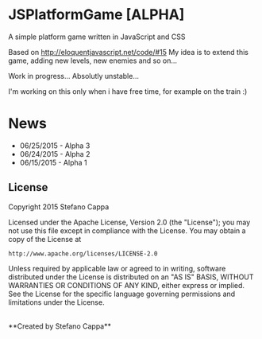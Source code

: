 # JSPlatformGame [ALPHA]

A simple platform game written in JavaScript and CSS

Based on http://eloquentjavascript.net/code/#15
My idea is to extend this game, adding new levels, new enemies and so on...

Work in progress... Absolutly unstable...

I'm working on this only when i have free time, for example on the train :) 


# News
- 06/25/2015 - Alpha 3
- 06/24/2015 - Alpha 2
- 06/15/2015 - Alpha 1


## License

Copyright 2015 Stefano Cappa

Licensed under the Apache License, Version 2.0 (the "License");
you may not use this file except in compliance with the License.
You may obtain a copy of the License at

    http://www.apache.org/licenses/LICENSE-2.0

Unless required by applicable law or agreed to in writing, software
distributed under the License is distributed on an "AS IS" BASIS,
WITHOUT WARRANTIES OR CONDITIONS OF ANY KIND, either express or implied.
See the License for the specific language governing permissions and
limitations under the License.

<br/>
**Created by Stefano Cappa**
